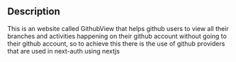## Description

This is an website called GithubView that helps github users to view all their branches and activities happening on their github account without going to their github account, so to achieve this there is the use of github providers that are used in next-auth using nextjs

